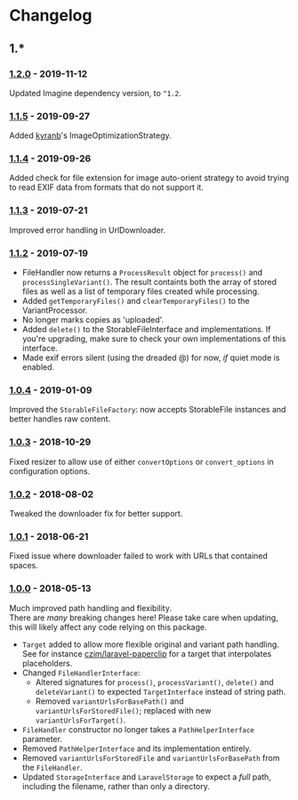 # Changelog

## 1.*

### [1.2.0] - 2019-11-12

Updated Imagine dependency version, to `^1.2`.

### [1.1.5] - 2019-09-27

Added [kyranb](https://github.com/czim/file-handling/commits?author=kyranb)'s ImageOptimizationStrategy.

### [1.1.4] - 2019-09-26

Added check for file extension for image auto-orient strategy to avoid trying to read EXIF data from formats that do not support it.

### [1.1.3] - 2019-07-21

Improved error handling in UrlDownloader.

### [1.1.2] - 2019-07-19

- FileHandler now returns a `ProcessResult` object for `process()` and `processSingleVariant()`. The result containts both the array of stored files as well as a list of temporary files created while processing.
- Added `getTemporaryFiles()` and `clearTemporaryFiles()` to the VariantProcessor.
- No longer marks copies as 'uploaded'.
- Added `delete()` to the StorableFileInterface and implementations. If you're upgrading, make sure to check your own implementations of this interface.
- Made exif errors silent (using the dreaded @) for now, *if* quiet mode is enabled.

### [1.0.4] - 2019-01-09

Improved the `StorableFileFactory`: now accepts StorableFile instances and better handles raw content.

### [1.0.3] - 2018-10-29

Fixed resizer to allow use of either `convertOptions` or `convert_options` in configuration options. 


### [1.0.2] - 2018-08-02

Tweaked the downloader fix for better support. 


### [1.0.1] - 2018-06-21

Fixed issue where downloader failed to work with URLs that contained spaces. 


### [1.0.0] - 2018-05-13

Much improved path handling and flexibility.  
There are *many* breaking changes here!
Please take care when updating, this will likely affect any code relying on this package.

- `Target` added to allow more flexible original and variant path handling.  
    See for instance [czim/laravel-paperclip](https://github.com/czim/laravel-paperclip) for a target that interpolates placeholders.
- Changed `FileHandlerInterface`:
    - Altered signatures for `process()`, `processVariant()`, `delete()` and `deleteVariant()` to expected `TargetInterface` instead of string path.
    - Removed `variantUrlsForBasePath()` and `variantUrlsForStoredFile()`; replaced with new `variantUrlsForTarget()`.
- `FileHandler` constructor no longer takes a `PathHelperInterface` parameter.
- Removed `PathHelperInterface` and its implementation entirely.
- Removed `variantUrlsForStoredFile` and `variantUrlsForBasePath` from the `FileHandler`.
- Updated `StorageInterface` and `LaravelStorage` to expect a *full* path, including the filename, rather than only a directory.


[1.2.0]: https://github.com/czim/file-handling/compare/1.1.5...1.2.0
[1.1.5]: https://github.com/czim/file-handling/compare/1.1.4...1.1.5
[1.1.4]: https://github.com/czim/file-handling/compare/1.1.3...1.1.4
[1.1.3]: https://github.com/czim/file-handling/compare/1.1.2...1.1.3
[1.1.2]: https://github.com/czim/file-handling/compare/1.1.1...1.1.2
[1.1.1]: https://github.com/czim/file-handling/compare/1.1.0...1.1.1
[1.1.0]: https://github.com/czim/file-handling/compare/1.0.4...1.1.0
[1.0.4]: https://github.com/czim/file-handling/compare/1.0.3...1.0.4
[1.0.3]: https://github.com/czim/file-handling/compare/1.0.2...1.0.3
[1.0.2]: https://github.com/czim/file-handling/compare/1.0.1...1.0.2
[1.0.1]: https://github.com/czim/file-handling/compare/1.0.0...1.0.1
[1.0.0]: https://github.com/czim/file-handling/compare/0.9.10...1.0.0
